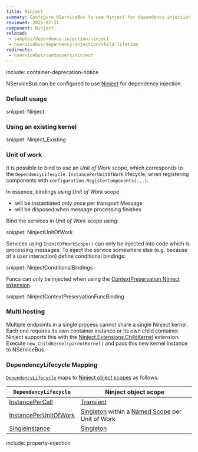 ```yaml
---
title: Ninject
summary: Configure NServiceBus to use Ninject for dependency injection.
reviewed: 2025-07-31
component: Ninject
related:
 - samples/dependency-injection/ninject
 - nservicebus/dependency-injection/child-lifetime
redirects:
 - nservicebus/containers/ninject
---
```


include: container-deprecation-notice

NServiceBus can be configured to use [Ninject](http://www.ninject.org/) for dependency injection.

### Default usage

snippet: Ninject

### Using an existing kernel

snippet: Ninject_Existing

### Unit of work

It is possible to bind to use an _Unit of Work_ scope, which corresponds to the `DependencyLifecycle.InstancePerUnitOfWork` lifecycle, when registering components with `configuration.RegisterComponents(...)`.

In essence, bindings using _Unit of Work_ scope

- will be instantiated only once per transport Message
- will be disposed when message processing finishes

Bind the services in _Unit of Work_ scope using:

snippet: NinjectUnitOfWork

Services using `InUnitOfWorkScope()` can only be injected into code which is processing messages. To inject the service somewhere else (e.g. because of a user interaction) define conditional bindings:

snippet: NinjectConditionalBindings

Funcs can only be injected when using the [ContextPreservation Ninject extension](https://github.com/ninject/Ninject.Extensions.ContextPreservation/).

snippet: NinjectContextPreservationFuncBinding

### Multi hosting

Multiple endpoints in a single process cannot share a single Ninject kernel. Each one requires its own container instance or its own child container. Ninject supports this with the [Ninject.Extensions.ChildKernel](https://github.com/ninject/Ninject.Extensions.ChildKernel) extension. Execute `new ChildKernel(parentKernel)` and pass this new kernel instance to NServiceBus.

### DependencyLifecycle Mapping

[`DependencyLifecycle`](/nservicebus/dependency-injection/) maps to [Ninject object scopes](https://github.com/ninject/ninject/wiki/Object-Scopes) as follows:

| `DependencyLifecycle`                                                                                             | Ninject object scope                                                                                                        |
|-----------------------------------------------------------------------------------------------------------------|---------------------------------------------------------------------------------------------------------------------------|
| [InstancePerCall](/nservicebus/dependency-injection/) | [Transient](https://github.com/ninject/ninject/wiki/Object-Scopes)         |
| [InstancePerUnitOfWork](/nservicebus/dependency-injection/)                    | [Singleton](https://github.com/ninject/ninject/wiki/Object-Scopes) within a [Named Scope](https://github.com/ninject/ninject.extensions.namedscope/wiki) per Unit of Work |
| [SingleInstance](/nservicebus/dependency-injection/)                                  | [Singleton](https://github.com/ninject/ninject/wiki/Object-Scopes)                          |

include: property-injection

